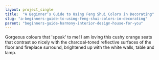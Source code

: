 ```yaml
---
layout: project_single
title:  "A Beginner’s Guide to Using Feng Shui Colors in Decorating"
slug: "a-beginners-guide-to-using-feng-shui-colors-in-decorating"
parent: "beginners-guide-harmony-interior-design-house-for-you"
---
```

Gorgeous colours that 'speak' to me! I am loving this cushy orange seats that contrast so nicely with the charcoal-toned reflective surfaces of the floor and fireplace surround, brightened up with the white walls, table and lamp.